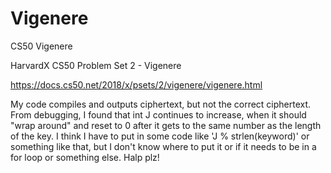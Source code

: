 # Vigenere
CS50 Vigenere

HarvardX CS50 Problem Set 2 - Vigenere

https://docs.cs50.net/2018/x/psets/2/vigenere/vigenere.html

My code compiles and outputs ciphertext, but not the correct ciphertext.  From debugging, I found that int J continues to increase, when it should "wrap around" and reset to 0 after it gets to the same number as the length of the key.  I think I have to put in some code like 'J % strlen(keyword)' or something like that, but I don't know where to put it or if it needs to be in a for loop or something else.  Halp plz!
